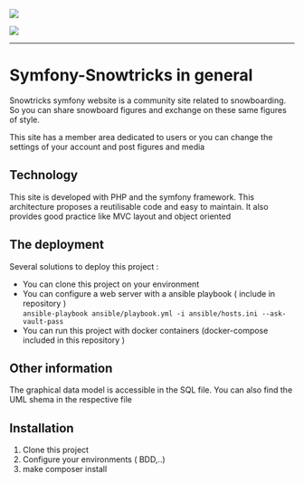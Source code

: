 <a href="https://codeclimate.com/github/DurandSacha/Symfony-Snowtricks/maintainability"><img src="https://api.codeclimate.com/v1/badges/2295e37585a45075da96/maintainability" /></a><br/>

<a href="https://codeclimate.com/github/DurandSacha/Symfony-Snowtricks/test_coverage"><img src="https://api.codeclimate.com/v1/badges/2295e37585a45075da96/test_coverage" /></a><br/>

-----------------

# Symfony-Snowtricks in general
Snowtricks symfony website is a community site related to snowboarding. So you can share snowboard figures and exchange on these same figures of style.

This site has a member area dedicated to users or you can change the settings of your account and post figures and media

## Technology 

This site is developed with PHP and the symfony framework. This architecture proposes a reutilisable code and easy to maintain. It also provides good practice like MVC layout and object oriented

## The deployment 

Several solutions to deploy this project : 
-  You can clone this project on your environment 
-  You can configure a web server with a ansible playbook ( include in repository )  
   `ansible-playbook ansible/playbook.yml -i ansible/hosts.ini --ask-vault-pass`
-  You can run this project with docker containers (docker-compose included in this repository )

## Other information 

The graphical data model is accessible in the SQL file. You can also find the UML shema in the respective file

## Installation

1. Clone this project 
2. Configure your environments ( BDD,..)
3. make composer install







